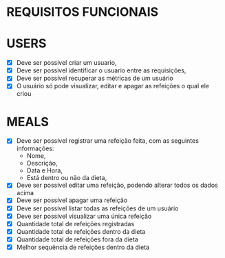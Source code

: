 # REQUISITOS FUNCIONAIS

# USERS
- [X] Deve ser possivel criar um usuario,
- [X] Deve ser possivel identificar o usuario entre as requisições,
- [X] Deve ser possível recuperar as métricas de um usuário
- [X] O usuário só pode visualizar, editar e apagar as refeições o qual ele criou

# MEALS
- [X] Deve ser possível registrar uma refeição feita, com as seguintes informações:
    - Nome,
    - Descrição,
    - Data e Hora,
    - Está dentro ou não da dieta,
- [X] Deve ser possível editar uma refeição, podendo alterar todos os dados acima
- [X] Deve ser possível apagar uma refeição
- [X] Deve ser possível listar todas as refeições de um usuário
- [X] Deve ser possível visualizar uma única refeição
- [X] Quantidade total de refeições registradas
- [X] Quantidade total de refeições dentro da dieta
- [X] Quantidade total de refeições fora da dieta
- [X] Melhor sequência de refeições dentro da dieta
